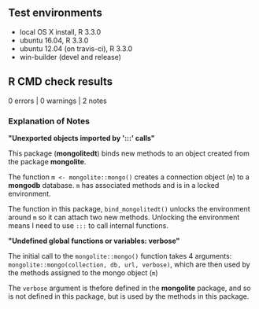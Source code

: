 ## Test environments

* local OS X install, R 3.3.0
* ubuntu 16.04, R 3.3.0
* ubuntu 12.04 (on travis-ci), R 3.3.0
* win-builder (devel and release)

## R CMD check results

0 errors | 0 warnings | 2 notes

### Explanation of Notes

**"Unexported objects imported by ':::' calls"**

This package (**mongolitedt**) binds new methods to an object created from the package **mongolite**.

The function `m <- mongolite::mongo()` creates a connection object (`m`) to a **mongodb** database.
`m` has associated methods and is in a locked environment.

The function in this package, `bind_mongolitedt()` unlocks the environment around `m` so it can attach two new methods. Unlocking the environment means I need to use `:::` to call internal functions.

**"Undefined global functions or variables: verbose"**

The initial call to the `mongolite::mongo()` function takes 4 arguments: `mongolite::mongo(collection, db, url, verbose)`, which are then used by the methods assigned to the mongo object (`m`)

The `verbose` argument is thefore defined in the **mongolite** package, and so is not defined in this package, but is used by the methods in this package.


